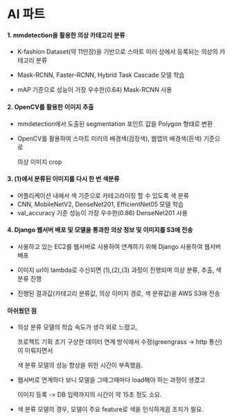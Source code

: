 # AI 파트

#### 1. mmdetection을 활용한 의상 카테고리 분류

* K-fashion Dataset(약 11만장)을 기반으로 스마트 미러 상에서 등록되는 의상의 카테고리 분류

* Mask-RCNN, Faster-RCNN, Hybrid Task Cascade 모델 학습

* mAP 기준으로 성능이 가장 우수한(0.64) Mask-RCNN 사용

  

#### 2.  OpenCV를 활용한 이미지 추출

* mmdetection에서  도출된 segmentation 포인트 값을 Polygon 형태로 변환

* OpenCV를 활용하여 스마트 미러의 배경색(검정색), 웹앱의 배경색(흰색) 기준으로 

  의상 이미지 crop



#### 3. (1)에서 분류된 이미지를 다시 한 번 색분류

* 어플리케이션 내에서 색 기준으로 카테고라이징 할 수 있도록 색 분류
* CNN, MobileNetV2, DenseNet201, EfficientNet05 모델 학습
* val_accuracy 기준 성능이 가장 우수한(0.86) DenseNet201 사용 



#### 4. Django 웹서버 배포 및 모델을 통과한 의상 정보 및 이미지를 S3에 전송

* 사용하고 있는 EC2를 웹서버로 사용하여 연계하기 위해 Django 사용하여 웹서버 배포

* 이미지 url이 lambda로 수신되면 (1),(2),(3) 과정이 진행되며 의상 분류, 추출, 색분류 진행
* 진행된 결과값(카테고리 분류값, 의상 이미지 경로, 색 분류값)을 AWS S3에 전송



#### 아쉬웠던 점

* 의상 분류 모델의 학습 속도가 생각 외로 느렸고, 

  프로젝트 기획 초기 구상한 데이터 연계 방식에서 수정(greengrass -> http 통신)이 이뤄지면서 

  색 분류 모델의 성능 향상을 위한 시간이 부족했음.

* 웹서버로 연계하다 보니 모델을 그때그때마다 load해야 하는 과정이 생겼고 

  이미지 등록 -> DB 입력까지의  시간이 약 15초 정도 소요.

* 색 분류 모델의 경우, 모델이 주요 feature로 색을 인식하게끔 조치가 필요.